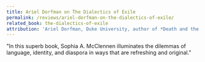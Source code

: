 ```yaml
---
title: Ariel Dorfman on The Dialectics of Exile
permalink: /reviews/ariel-dorfman-on-the-dialectics-of-exile/
related_book: the-dialectics-of-exile
attribution: 'Ariel Dorfman, Duke University, author of *Death and the Maiden*'
---
```

"In this superb book, Sophia A. McClennen illuminates the dilemmas of language, identity, and diaspora in ways that are refreshing and original."
